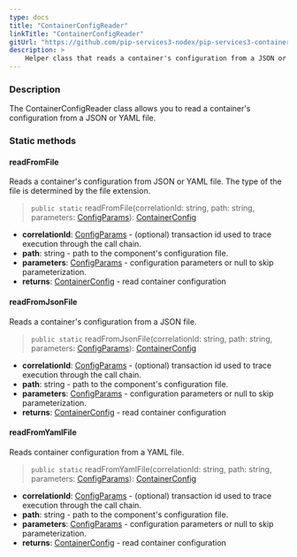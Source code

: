 ```yaml
---
type: docs
title: "ContainerConfigReader"
linkTitle: "ContainerConfigReader"
gitUrl: "https://github.com/pip-services3-nodex/pip-services3-container-nodex"
description: >
    Helper class that reads a container's configuration from a JSON or YAML file.
---
```


### Description

The ContainerConfigReader class allows you to read a container's configuration from a JSON or YAML file.

### Static methods

#### readFromFile
Reads a container's configuration from JSON or YAML file.
The type of the file is determined by the file extension.

> `public static` readFromFile(correlationId: string, path: string, parameters: [ConfigParams](../../../commons/config/config_params)): [ContainerConfig](../container_config)

- **correlationId**: [ConfigParams](../../../commons/config/config_params) - (optional) transaction id used to trace execution through the call chain.
- **path**: string - path to the component's configuration file.
- **parameters**: [ConfigParams](../../../commons/config/config_params) - configuration parameters or null to skip parameterization.
- **returns**: [ContainerConfig](../container_config) - read container configuration


#### readFromJsonFile
Reads a container's configuration from a JSON file.

> `public static` readFromJsonFile(correlationId: string, path: string, parameters: [ConfigParams](../../../commons/config/config_params)): [ContainerConfig](../container_config)

- **correlationId**: [ConfigParams](../../../commons/config/config_params) - (optional) transaction id used to trace execution through the call chain.
- **path**: string - path to the component's configuration file.
- **parameters**: [ConfigParams](../../../commons/config/config_params) - configuration parameters or null to skip parameterization.
- **returns**: [ContainerConfig](../container_config) - read container configuration


#### readFromYamlFile
Reads container configuration from a YAML file.

> `public static` readFromYamlFile(correlationId: string, path: string, parameters: [ConfigParams](../../../commons/config/config_params)): [ContainerConfig](../container_config)

- **correlationId**: [ConfigParams](../../../commons/config/config_params) - (optional) transaction id used to trace execution through the call chain.
- **path**: string - path to the component's configuration file.
- **parameters**: [ConfigParams](../../../commons/config/config_params) - configuration parameters or null to skip parameterization.
- **returns**: [ContainerConfig](../container_config) - read container configuration
